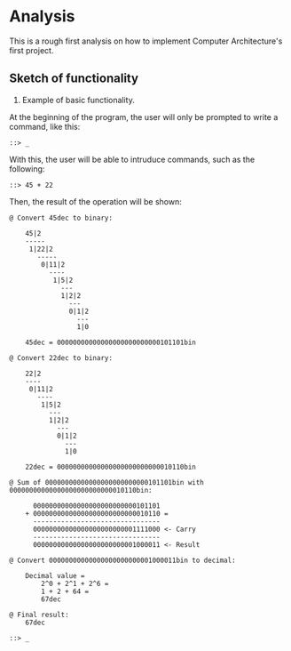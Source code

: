 
# Analysis

This is a rough first analysis on how to implement Computer Architecture's first project.

## Sketch of functionality

1. Example of basic functionality.

At the beginning of the program, the user will only be prompted to write a command, like this:

    ::> _

With this, the user will be able to intruduce commands, such as the following:

    ::> 45 + 22

Then, the result of the operation will be shown:

    @ Convert 45dec to binary:

        45|2
        -----
         1|22|2
           -----
            0|11|2
              ----
               1|5|2
                 ---
                 1|2|2
                   ---
                   0|1|2
                     ---
                     1|0

        45dec = 00000000000000000000000000101101bin

    @ Convert 22dec to binary:

        22|2
        ----
         0|11|2
           ----
            1|5|2
              ---
              1|2|2
                ---
                0|1|2
                  ---
                  1|0

        22dec = 00000000000000000000000000010110bin

    @ Sum of 00000000000000000000000000101101bin with 00000000000000000000000000010110bin:

          00000000000000000000000000101101
        + 00000000000000000000000000010110 =
          --------------------------------
          00000000000000000000000001111000 <- Carry
          --------------------------------
          00000000000000000000000001000011 <- Result

    @ Convert 00000000000000000000000001000011bin to decimal:

        Decimal value =
            2^0 + 2^1 + 2^6 =
            1 + 2 + 64 =
            67dec

    @ Final result:
        67dec

    ::> _
